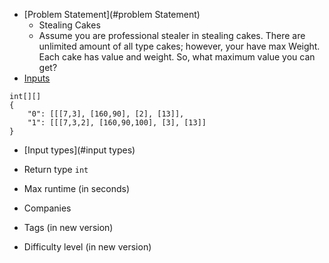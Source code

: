  - [Problem Statement](#problem Statement)
    - Stealing Cakes
    -  Assume you are professional stealer in stealing cakes.
        There are unlimited amount of all type cakes; however, your have max Weight.
        Each cake has value and weight. So, what maximum value you can get?
 - [Inputs](#input)
 ```
 int[][]
 {
     "0": [[[7,3], [160,90], [2], [13]],
     "1": [[[7,3,2], [160,90,100], [3], [13]]
 }
 ```
 - [Input types](#input types)
 - Return type
`int`
 
 - Max runtime (in seconds)
 - Companies
 - Tags (in new version)
 - Difficulty level (in new version)

